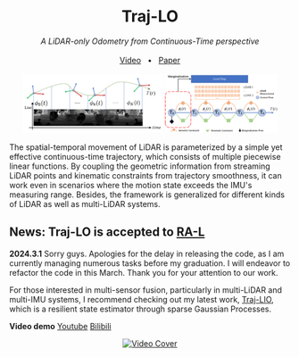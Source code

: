 <div align="center">
    <h1>Traj-LO</h1>
    <i>A LiDAR-only Odometry from Continuous-Time perspective</i>
    <br>
    <br>
    <a href=https://youtu.be/hbtKzElYKkQ?si=ZlqvtUVhhJbAju0S>Video</a>
    <span>&nbsp;&nbsp;•&nbsp;&nbsp;</span>
    <a href="https://ieeexplore.ieee.org/document/10387726">Paper</a>
    <br>
    <br>
    <img src="doc/image/trajectory.png" width="50%" height="auto" alt="Trajectory Image">
    <img src="doc/image/pipeline.png" width="40%" height="auto" alt="Pipeline Image">
<br>
</div>

The spatial-temporal movement of LiDAR is parameterized by a simple yet effective continuous-time trajectory, which consists of multiple piecewise linear functions. 
By coupling the geometric information from streaming LiDAR points and kinematic constraints from trajectory smoothness, it can work even in scenarios where the motion state exceeds the IMU's measuring range.
Besides, the framework is generalized for different kinds of LiDAR as well as multi-LiDAR systems.

## News: Traj-LO is accepted to [RA-L](https://ieeexplore.ieee.org/document/10387726)
**2024.3.1** Sorry guys. Apologies for the delay in releasing the code, as I am currently managing numerous tasks before my graduation. I will endeavor to refactor the code in this March. Thank you for your attention to our work. 

For those interested in multi-sensor fusion, particularly in multi-LiDAR and multi-IMU systems, I recommend checking out my latest work, [Traj-LIO](https://arxiv.org/abs/2402.09189), which is a resilient state estimator through sparse Gaussian Processes.









**Video demo** [Youtube](https://www.youtube.com/watch?v=hbtKzElYKkQ) [Bilibili](https://www.bilibili.com/video/BV1Ky4y1F7uT)
<div align="center">
    <a href="https://www.youtube.com/watch?v=hbtKzElYKkQ">
        <img src="http://img.youtube.com/vi/hbtKzElYKkQ/0.jpg" width="640" height="480" alt="Video Cover">
    </a>
</div>





